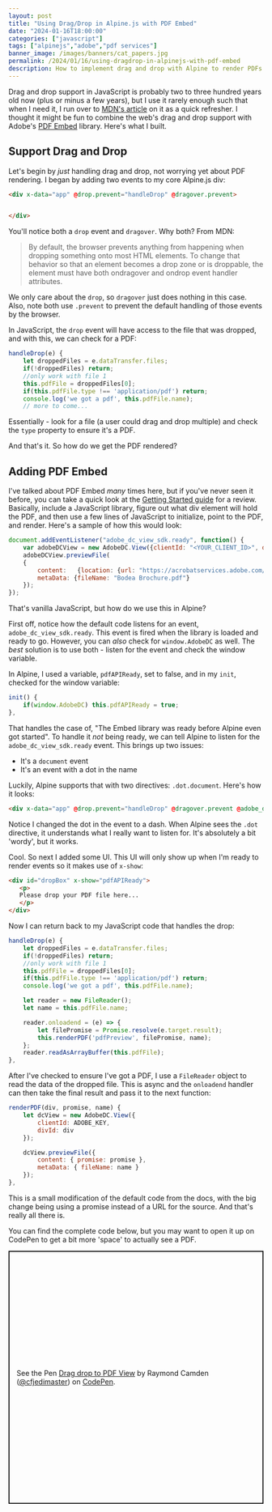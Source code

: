 ```yaml
---
layout: post
title: "Using Drag/Drop in Alpine.js with PDF Embed"
date: "2024-01-16T18:00:00"
categories: ["javascript"]
tags: ["alpinejs","adobe","pdf services"]
banner_image: /images/banners/cat_papers.jpg
permalink: /2024/01/16/using-dragdrop-in-alpinejs-with-pdf-embed
description: How to implement drag and drop with Alpine to render PDFs.
---
```


Drag and drop support in JavaScript is probably two to three hundred years old now (plus or minus a few years), but I use it rarely enough such that when I need it, I run over to [MDN's article](https://developer.mozilla.org/en-US/docs/Web/API/HTML_Drag_and_Drop_API) on it as a quick refresher. I thought it might be fun to combine the web's drag and drop support with Adobe's [PDF Embed](https://developer.adobe.com/document-services/apis/pdf-embed/) library. Here's what I built.

## Support Drag and Drop

Let's begin by *just* handling drag and drop, not worrying yet about PDF rendering. I began by adding two events to my core Alpine.js div:

```html
<div x-data="app" @drop.prevent="handleDrop" @dragover.prevent>


</div>
```

You'll notice both a `drop` event and `dragover`. Why both? From MDN: 

<blockquote>
By default, the browser prevents anything from happening when dropping something onto most HTML elements. To change that behavior so that an element becomes a drop zone or is droppable, the element must have both ondragover and ondrop event handler attributes.
</blockquote>

We only care about the `drop`, so `dragover` just does nothing in this case. Also, note both use `.prevent` to prevent the default handling of those events by the browser.

In JavaScript, the `drop` event will have access to the file that was dropped, and with this, we can check for a PDF:

```js
handleDrop(e) {
	let droppedFiles = e.dataTransfer.files;
	if(!droppedFiles) return;
	//only work with file 1
	this.pdfFile = droppedFiles[0];
	if(this.pdfFile.type !== 'application/pdf') return;
	console.log('we got a pdf', this.pdfFile.name);
	// more to come...
```

Essentially - look for a file (a user could drag and drop multiple) and check the `type` property to ensure it's a PDF. 

And that's it. So how do we get the PDF rendered?

## Adding PDF Embed

I've talked about PDF Embed *many* times here, but if you've never seen it before, you can take a quick look at the [Getting Started guide](https://developer.adobe.com/document-services/docs/overview/pdf-embed-api/gettingstarted/) for a review. Basically, include a JavaScript library, figure out what div element will hold the PDF, and then use a few lines of JavaScript to initialize, point to the PDF, and render. Here's a sample of how this would look:

```js
document.addEventListener("adobe_dc_view_sdk.ready", function() {
	var adobeDCView = new AdobeDC.View({clientId: "<YOUR_CLIENT_ID>", divId: "adobe-dc-view"});
    adobeDCView.previewFile(
	{
		content:   {location: {url: "https://acrobatservices.adobe.com/view-sdk-demo/PDFs/Bodea Brochure.pdf"}},
		metaData: {fileName: "Bodea Brochure.pdf"}
	});
});
```

That's vanilla JavaScript, but how do we use this in Alpine?

First off, notice how the default code listens for an event, `adobe_dc_view_sdk.ready`. This event is fired when the library is loaded and ready to go. However, you can *also* check for `window.AdobeDC` as well. The *best* solution is to use both - listen for the event and check the window variable.

In Alpine, I used a variable, `pdfAPIReady`, set to false, and in my `init`, checked for the window variable:

```js
init() {
	if(window.AdobeDC) this.pdfAPIReady = true;
},
```

That handles the case of, "The Embed library was ready before Alpine even got started". To handle it *not* being ready, we can tell Alpine to listen for the `adobe_dc_view_sdk.ready` event. This brings up two issues:

* It's a `document` event
* It's an event with a dot in the name

Luckily, Alpine supports that with two directives: `.dot.document`. Here's how it looks:

```html
<div x-data="app" @drop.prevent="handleDrop" @dragover.prevent @adobe_dc_view_sdk-ready.dot.document="setReady">
```

Notice I changed the dot in the event to a dash. When Alpine sees the `.dot` directive, it understands what I really want to listen for. It's absolutely a bit 'wordy', but it works.

Cool. So next I added some UI. This UI will only show up when I'm ready to render events so it makes use of `x-show`:

```html
<div id="dropBox" x-show="pdfAPIReady">
   <p>
   Please drop your PDF file here...
   </p>
</div>
```

Now I can return back to my JavaScript code that handles the drop:

```js
handleDrop(e) {
	let droppedFiles = e.dataTransfer.files;
	if(!droppedFiles) return;
	//only work with file 1
	this.pdfFile = droppedFiles[0];
	if(this.pdfFile.type !== 'application/pdf') return;
	console.log('we got a pdf', this.pdfFile.name);

	let reader = new FileReader();
	let name = this.pdfFile.name;

	reader.onloadend = (e) => {
		let filePromise = Promise.resolve(e.target.result);
		this.renderPDF('pdfPreview', filePromise, name);      
	};
	reader.readAsArrayBuffer(this.pdfFile);		
},
```

After I've checked to ensure I've got a PDF, I use a `FileReader` object to read the data of the dropped file. This is async and the `onloadend` handler can then take the final result and pass it to the next function:

```js
renderPDF(div, promise, name) {
	let dcView = new AdobeDC.View({
		clientId: ADOBE_KEY, 
		divId: div
	});

	dcView.previewFile({
		content: { promise: promise }, 
		metaData: { fileName: name }
	});
},
```

This is a small modification of the default code from the docs, with the big change being using a promise instead of a URL for the source. And that's really all there is. 

You can find the complete code below, but you may want to open it up on CodePen to get a bit more 'space' to actually see a PDF.

<p class="codepen" data-height="500" data-theme-id="dark" data-default-tab="result" data-slug-hash="GRerVBz" data-editable="true" data-user="cfjedimaster" style="height: 500px; box-sizing: border-box; display: flex; align-items: center; justify-content: center; border: 2px solid; margin: 1em 0; padding: 1em;">
  <span>See the Pen <a href="https://codepen.io/cfjedimaster/pen/GRerVBz">
  Drag drop to PDF View</a> by Raymond Camden (<a href="https://codepen.io/cfjedimaster">@cfjedimaster</a>)
  on <a href="https://codepen.io">CodePen</a>.</span>
</p>
<script async src="https://cpwebassets.codepen.io/assets/embed/ei.js"></script>